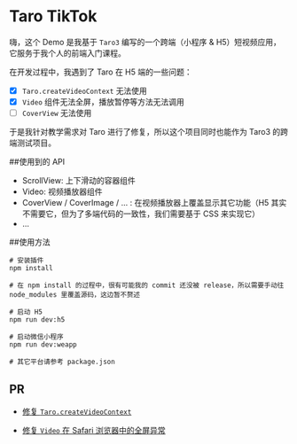 # Taro TikTok
嗨，这个 Demo 是我基于 `Taro3` 编写的一个跨端（小程序 & H5）短视频应用，它服务于我个人的前端入门课程。

在开发过程中，我遇到了 Taro 在 H5 端的一些问题：

- [x] `Taro.createVideoContext` 无法使用
- [x] `Video` 组件无法全屏，播放暂停等方法无法调用
- [ ] `CoverView` 无法使用

于是我针对教学需求对 Taro 进行了修复，所以这个项目同时也能作为 Taro3 的跨端测试项目。

##使用到的 API

- ScrollView: 上下滑动的容器组件
- Video: 视频播放器组件
- CoverView / CoverImage / ... : 在视频播放器上覆盖显示其它功能（H5 其实不需要它，但为了多端代码的一致性，我们需要基于 CSS 来实现它）
- ...

##使用方法

```shell
# 安装插件
npm install

# 在 npm install 的过程中，很有可能我的 commit 还没被 release，所以需要手动往 node_modules 里覆盖源码，这边暂不赘述

# 启动 H5
npm run dev:h5

# 启动微信小程序
npm run dev:weapp

# 其它平台请参考 package.json
```

## PR

- [修复 `Taro.createVideoContext`](https://github.com/NervJS/taro/pull/7605)

- [修复 `Video` 在 Safari 浏览器中的全屏异常](https://github.com/NervJS/taro/pull/7891)

